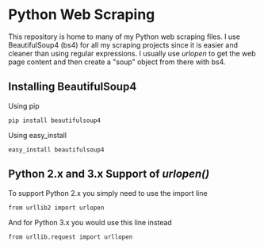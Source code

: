 # Python Web Scraping
This repository is home to many of my Python web scraping files. 
I use BeautifulSoup4 (bs4) for all my scraping projects since 
it is easier and cleaner than using regular expressions. I 
usually use *urlopen* to get the web page content and then 
create a "soup" object from there with bs4.

## Installing BeautifulSoup4
Using pip
```
pip install beautifulsoup4
```

Using easy_install
```
easy_install beautifulsoup4
```

## Python 2.x and 3.x Support of *urlopen()*
To support Python 2.x you simply need to use the import line 
```
from urllib2 import urlopen
```
And for Python 3.x you would use this line instead
```
from urllib.request import urllopen
```
